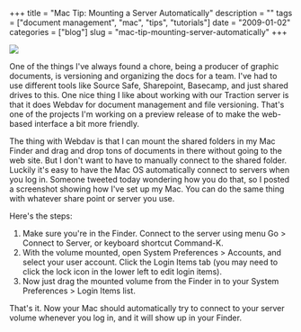 +++
title = "Mac Tip: Mounting a Server Automatically"
description = ""
tags = ["document management", "mac", "tips", "tutorials"]
date = "2009-01-02"
categories = ["blog"]
slug = "mac-tip-mounting-server-automatically"
+++



  <div class="notebook-screenshot"><img src="//konigi.com/media/notebook/mounting-mac-server.jpg" class="notebook-image" /></div><p>One of the things I've always found a chore, being a producer of graphic documents, is versioning and organizing the docs for a team. I've had to use different tools like Source Safe, Sharepoint, Basecamp, and just shared drives to this. One nice thing I like about working with our Traction server is that it does Webdav for document management and file versioning. That's one of the projects I'm working on a preview release of to make the web-based interface a bit more friendly.  </p>
<p>The thing with Webdav is that I can mount the shared folders in my Mac Finder and drag and drop tons of documents in there without going to the web site. But I don't want to have to manually connect to the shared folder. Luckily it's easy to have the Mac OS automatically connect to servers when you log in. Someone tweeted today wondering how you do that, so I posted a screenshot showing how I've set up my Mac. You can do the same thing with whatever share point or server you use.</p>
<p>Here's the steps:</p>
<ol>
<li>Make sure you're in the Finder. Connect to the server using menu Go > Connect to Server, or keyboard shortcut Command-K.</li>
<li>With the volume mounted, open System Preferences > Accounts, and select your user account. Click the Login Items tab (you may need to click the lock icon in the lower left to edit login items).</li>
<li>Now just drag the mounted volume from the Finder in to your System Preferences > Login Items list.</li>
</ol>
<p>That's it. Now your Mac should automatically try to connect to your server volume whenever you log in, and it will show up in your Finder.</p>
